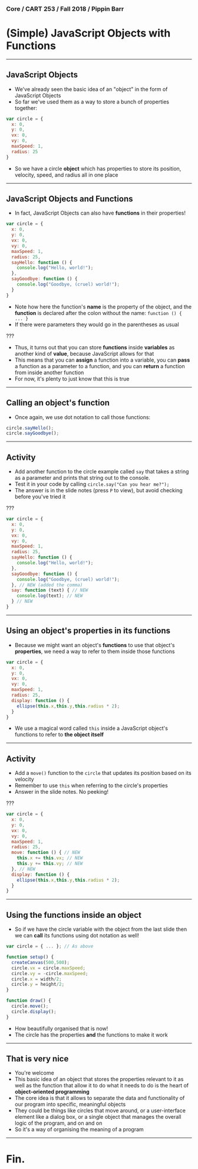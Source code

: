 ### Core / CART 253 / Fall 2018 / Pippin Barr

# (Simple) JavaScript Objects with Functions

---

## JavaScript Objects

- We've already seen the basic idea of an "object" in the form of JavaScript Objects
- So far we've used them as a way to store a bunch of properties together:

```javascript
var circle = {
  x: 0,
  y: 0,
  vx: 0,
  vy: 0,
  maxSpeed: 1,
  radius: 25
}
```

- So we have a circle __object__ which has properties to store its position, velocity, speed, and radius all in one place

---

## JavaScript Objects and Functions

- In fact, JavaScript Objects can also have __functions__ in their properties!

```javascript
var circle = {
  x: 0,
  y: 0,
  vx: 0,
  vy: 0,
  maxSpeed: 1,
  radius: 25,
  sayHello: function () {
    console.log("Hello, world!");
  },
  sayGoodbye: function () {
    console.log("Goodbye, (cruel) world!");
  }
}
```

- Note how here the function's __name__ is the property of the object, and the __function__ is declared after the colon without the name: `function () { ... }`
- If there were parameters they would go in the parentheses as usual

???

- Thus, it turns out that you can store __functions__ inside __variables__ as another kind of __value__, because JavaScript allows for that
- This means that you can __assign__ a function into a variable, you can __pass__ a function as a parameter to a function, and you can __return__ a function from inside another function
- For now, it's plenty to just know that this is true

---

## Calling an object's function

- Once again, we use dot notation to call those functions:

```javascript
circle.sayHello();
circle.sayGoodbye();
```

---

## Activity

- Add another function to the circle example called `say` that takes a string as a parameter and prints that string out to the console.
- Test it in your code by calling `circle.say("Can you hear me?");`
- The answer is in the slide notes (press `P` to view), but avoid checking before you've tried it

???

```javascript
var circle = {
  x: 0,
  y: 0,
  vx: 0,
  vy: 0,
  maxSpeed: 1,
  radius: 25,
  sayHello: function () {
    console.log("Hello, world!");
  },
  sayGoodbye: function () {
    console.log("Goodbye, (cruel) world!");
  }, // NEW (added the comma)
  say: function (text) { // NEW
    console.log(text); // NEW
  } // NEW
}
```

---

## Using an object's properties in its functions

- Because we might want an object's __functions__ to use that object's __properties__, we need a way to refer to them inside those functions

```javascript
var circle = {
  x: 0,
  y: 0,
  vx: 0,
  vy: 0,
  maxSpeed: 1,
  radius: 25,
  display: function () {
    ellipse(this.x,this.y,this.radius * 2);
  }
}
```

- We use a magical word called `this` inside a JavaScript object's functions to refer to __the object itself__

---

## Activity

- Add a `move()` function to the `circle` that updates its position based on its velocity
- Remember to use `this` when referring to the circle's properties
- Answer in the slide notes. No peeking!

???

```javascript
var circle = {
  x: 0,
  y: 0,
  vx: 0,
  vy: 0,
  maxSpeed: 1,
  radius: 25,
  move: function () { // NEW
    this.x += this.vx; // NEW
    this.y += this.vy; // NEW
  }, // NEW
  display: function () {
    ellipse(this.x,this.y,this.radius * 2);
  }
}
```

---

## Using the functions inside an object

- So if we have the circle variable with the object from the last slide then we can __call__ its functions using dot notation as well!

```javascript
var circle = { ... }; // As above

function setup() {
  createCanvas(500,500);
  circle.vx = circle.maxSpeed;
  circle.vy = -circle.maxSpeed;
  circle.x = width/2;
  circle.y = height/2;
}

function draw() {
  circle.move();
  circle.display();
}
```

- How beautifully organised that is now!
- The circle has the properties __and__ the functions to make it work

---

## That is very nice

- You're welcome
- This basic idea of an object that stores the properties relevant to it as well as the function that allow it to do what it needs to do is the heart of __object-oriented programming__
- The core idea is that it allows to separate the data and functionality of our program into specific, meaningful objects
- They could be things like circles that move around, or a user-interface element like a dialog box, or a single object that manages the overall logic of the program, and on and on
- So it's a way of organising the meaning of a program

---

# Fin.
